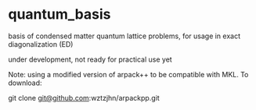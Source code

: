 # quantum_basis
basis of condensed matter quantum lattice problems, for usage in exact diagonalization (ED)

under development, not ready for practical use yet


Note: using a modified version of arpack++ to be compatible with MKL. To download:

git clone git@github.com:wztzjhn/arpackpp.git
